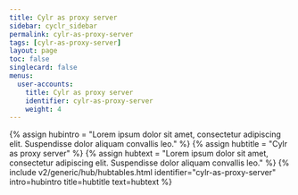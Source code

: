 ```yaml
---
title: Cylr as proxy server
sidebar: cyclr_sidebar
permalink: cylr-as-proxy-server
tags: [cylr-as-proxy-server]
layout: page
toc: false
singlecard: false
menus:
  user-accounts:
    title: Cylr as proxy server
    identifier: cylr-as-proxy-server
    weight: 4
---
```

{% assign hubintro = "Lorem ipsum dolor sit amet, consectetur adipiscing elit. Suspendisse dolor aliquam convallis leo." %}
{% assign hubtitle = "Cylr as proxy server" %}
{% assign hubtext = "Lorem ipsum dolor sit amet, consectetur adipiscing elit. Suspendisse dolor aliquam convallis leo." %}
{% include v2/generic/hub/hubtables.html identifier="cylr-as-proxy-server" intro=hubintro title=hubtitle text=hubtext %}
